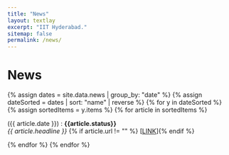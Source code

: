 ```yaml
---
title: "News"
layout: textlay
excerpt: "IIT Hyderabad."
sitemap: false
permalink: /news/
---
```


# News
{% assign dates = site.data.news | group_by: "date" %}
{% assign dateSorted = dates | sort: "name" | reverse %}
{% for y in dateSorted %}
   {% assign sortedItems = y.items %}
   {% for article in sortedItems %}
   <p>({{ article.date }}) : <b>{{article.status}}</b><br>
   <em>{{ article.headline }}</em> {% if article.url != "" %} [<a href="{{ article.url}}" target="_blank">LINK</a>]{% endif %}</p>
   {% endfor %}
{% endfor %}
